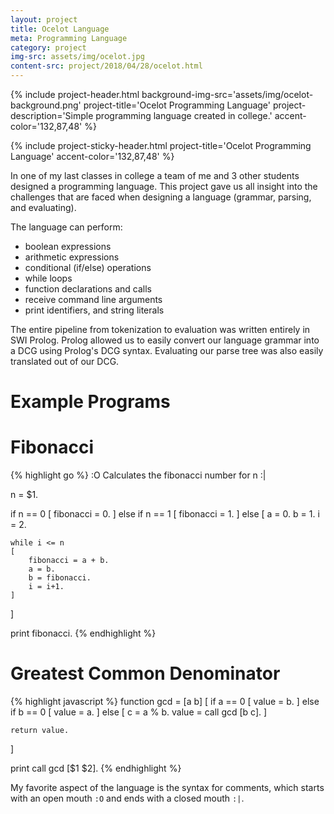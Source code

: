 ```yaml
---
layout: project
title: Ocelot Language
meta: Programming Language
category: project
img-src: assets/img/ocelot.jpg
content-src: project/2018/04/28/ocelot.html
---
```


{% include project-header.html
  background-img-src='assets/img/ocelot-background.png'
  project-title='Ocelot Programming Language'
  project-description='Simple programming language created in college.'
  accent-color='132,87,48'
%}

{% include project-sticky-header.html
  project-title='Ocelot Programming Language'
  accent-color='132,87,48'
%}

In one of my last classes in college a team of me and 3 other students designed a
programming language. This project gave us all insight into the challenges
that are faced when designing a language (grammar, parsing, and evaluating).

The language can perform:
* boolean expressions
* arithmetic expressions
* conditional (if/else) operations
* while loops
* function declarations and calls
* receive command line arguments
* print identifiers, and string literals

The entire pipeline from tokenization to evaluation was written entirely in SWI Prolog.
Prolog allowed us to easily convert our language grammar into a DCG using Prolog's DCG syntax.
Evaluating our parse tree was also easily translated out of our DCG.

# Example Programs

# Fibonacci
{% highlight go %}
:O Calculates the fibonacci number for n :|

n = $1.

if n == 0
[
    fibonacci = 0.
]
else if n == 1
[
    fibonacci = 1.
]
else
[
    a = 0.
    b = 1.
    i = 2.

    while i <= n
    [
        fibonacci = a + b.
        a = b.
        b = fibonacci.
        i = i+1.
    ]
]

print fibonacci.
{% endhighlight %}

# Greatest Common Denominator
{% highlight javascript %}
function gcd = [a b] [
    if a == 0 [
        value = b.
    ]
    else if b == 0 [
        value = a.
    ]
    else [
        c = a % b.
        value = call gcd [b c].
    ]

    return value.
]

print call gcd [$1 $2].
{% endhighlight %}

My favorite aspect of the language is the syntax for comments, which starts with an open mouth
`:O` and ends with a closed mouth `:|`.
